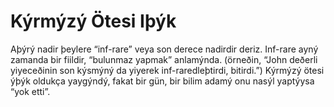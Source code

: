 # Kýrmýzý Ötesi Iþýk

Aþýrý nadir þeylere “inf-rare” veya son derece nadirdir deriz. Inf-rare ayný
zamanda bir fiildir, “bulunmaz yapmak” anlamýnda. (örneðin, “John deðerli
yiyeceðinin son kýsmýný da yiyerek inf-raredleþtirdi, bitirdi.”) Kýrmýzý ötesi
ýþýk oldukça yaygýndý, fakat bir gün, bir bilim adamý onu nasýl yaptýysa “yok
etti”.
